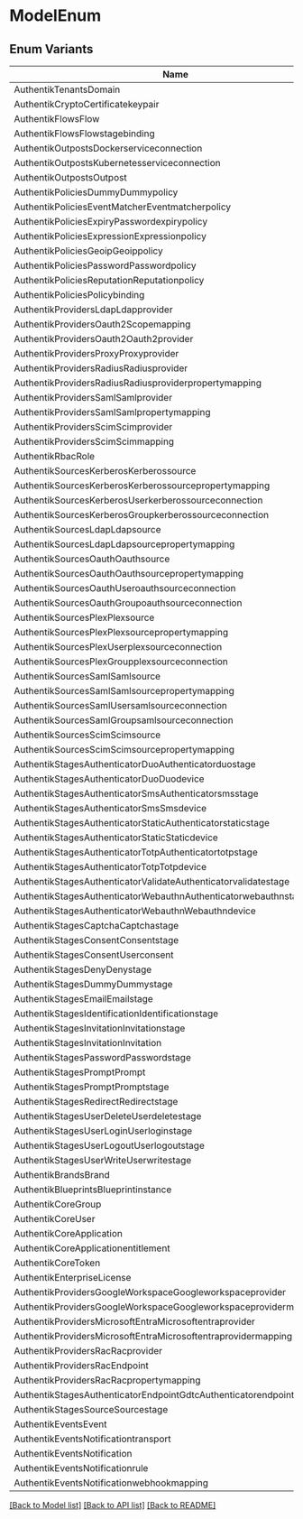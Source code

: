 # ModelEnum

## Enum Variants

| Name | Value |
|---- | -----|
| AuthentikTenantsDomain | authentik_tenants.domain |
| AuthentikCryptoCertificatekeypair | authentik_crypto.certificatekeypair |
| AuthentikFlowsFlow | authentik_flows.flow |
| AuthentikFlowsFlowstagebinding | authentik_flows.flowstagebinding |
| AuthentikOutpostsDockerserviceconnection | authentik_outposts.dockerserviceconnection |
| AuthentikOutpostsKubernetesserviceconnection | authentik_outposts.kubernetesserviceconnection |
| AuthentikOutpostsOutpost | authentik_outposts.outpost |
| AuthentikPoliciesDummyDummypolicy | authentik_policies_dummy.dummypolicy |
| AuthentikPoliciesEventMatcherEventmatcherpolicy | authentik_policies_event_matcher.eventmatcherpolicy |
| AuthentikPoliciesExpiryPasswordexpirypolicy | authentik_policies_expiry.passwordexpirypolicy |
| AuthentikPoliciesExpressionExpressionpolicy | authentik_policies_expression.expressionpolicy |
| AuthentikPoliciesGeoipGeoippolicy | authentik_policies_geoip.geoippolicy |
| AuthentikPoliciesPasswordPasswordpolicy | authentik_policies_password.passwordpolicy |
| AuthentikPoliciesReputationReputationpolicy | authentik_policies_reputation.reputationpolicy |
| AuthentikPoliciesPolicybinding | authentik_policies.policybinding |
| AuthentikProvidersLdapLdapprovider | authentik_providers_ldap.ldapprovider |
| AuthentikProvidersOauth2Scopemapping | authentik_providers_oauth2.scopemapping |
| AuthentikProvidersOauth2Oauth2provider | authentik_providers_oauth2.oauth2provider |
| AuthentikProvidersProxyProxyprovider | authentik_providers_proxy.proxyprovider |
| AuthentikProvidersRadiusRadiusprovider | authentik_providers_radius.radiusprovider |
| AuthentikProvidersRadiusRadiusproviderpropertymapping | authentik_providers_radius.radiusproviderpropertymapping |
| AuthentikProvidersSamlSamlprovider | authentik_providers_saml.samlprovider |
| AuthentikProvidersSamlSamlpropertymapping | authentik_providers_saml.samlpropertymapping |
| AuthentikProvidersScimScimprovider | authentik_providers_scim.scimprovider |
| AuthentikProvidersScimScimmapping | authentik_providers_scim.scimmapping |
| AuthentikRbacRole | authentik_rbac.role |
| AuthentikSourcesKerberosKerberossource | authentik_sources_kerberos.kerberossource |
| AuthentikSourcesKerberosKerberossourcepropertymapping | authentik_sources_kerberos.kerberossourcepropertymapping |
| AuthentikSourcesKerberosUserkerberossourceconnection | authentik_sources_kerberos.userkerberossourceconnection |
| AuthentikSourcesKerberosGroupkerberossourceconnection | authentik_sources_kerberos.groupkerberossourceconnection |
| AuthentikSourcesLdapLdapsource | authentik_sources_ldap.ldapsource |
| AuthentikSourcesLdapLdapsourcepropertymapping | authentik_sources_ldap.ldapsourcepropertymapping |
| AuthentikSourcesOauthOauthsource | authentik_sources_oauth.oauthsource |
| AuthentikSourcesOauthOauthsourcepropertymapping | authentik_sources_oauth.oauthsourcepropertymapping |
| AuthentikSourcesOauthUseroauthsourceconnection | authentik_sources_oauth.useroauthsourceconnection |
| AuthentikSourcesOauthGroupoauthsourceconnection | authentik_sources_oauth.groupoauthsourceconnection |
| AuthentikSourcesPlexPlexsource | authentik_sources_plex.plexsource |
| AuthentikSourcesPlexPlexsourcepropertymapping | authentik_sources_plex.plexsourcepropertymapping |
| AuthentikSourcesPlexUserplexsourceconnection | authentik_sources_plex.userplexsourceconnection |
| AuthentikSourcesPlexGroupplexsourceconnection | authentik_sources_plex.groupplexsourceconnection |
| AuthentikSourcesSamlSamlsource | authentik_sources_saml.samlsource |
| AuthentikSourcesSamlSamlsourcepropertymapping | authentik_sources_saml.samlsourcepropertymapping |
| AuthentikSourcesSamlUsersamlsourceconnection | authentik_sources_saml.usersamlsourceconnection |
| AuthentikSourcesSamlGroupsamlsourceconnection | authentik_sources_saml.groupsamlsourceconnection |
| AuthentikSourcesScimScimsource | authentik_sources_scim.scimsource |
| AuthentikSourcesScimScimsourcepropertymapping | authentik_sources_scim.scimsourcepropertymapping |
| AuthentikStagesAuthenticatorDuoAuthenticatorduostage | authentik_stages_authenticator_duo.authenticatorduostage |
| AuthentikStagesAuthenticatorDuoDuodevice | authentik_stages_authenticator_duo.duodevice |
| AuthentikStagesAuthenticatorSmsAuthenticatorsmsstage | authentik_stages_authenticator_sms.authenticatorsmsstage |
| AuthentikStagesAuthenticatorSmsSmsdevice | authentik_stages_authenticator_sms.smsdevice |
| AuthentikStagesAuthenticatorStaticAuthenticatorstaticstage | authentik_stages_authenticator_static.authenticatorstaticstage |
| AuthentikStagesAuthenticatorStaticStaticdevice | authentik_stages_authenticator_static.staticdevice |
| AuthentikStagesAuthenticatorTotpAuthenticatortotpstage | authentik_stages_authenticator_totp.authenticatortotpstage |
| AuthentikStagesAuthenticatorTotpTotpdevice | authentik_stages_authenticator_totp.totpdevice |
| AuthentikStagesAuthenticatorValidateAuthenticatorvalidatestage | authentik_stages_authenticator_validate.authenticatorvalidatestage |
| AuthentikStagesAuthenticatorWebauthnAuthenticatorwebauthnstage | authentik_stages_authenticator_webauthn.authenticatorwebauthnstage |
| AuthentikStagesAuthenticatorWebauthnWebauthndevice | authentik_stages_authenticator_webauthn.webauthndevice |
| AuthentikStagesCaptchaCaptchastage | authentik_stages_captcha.captchastage |
| AuthentikStagesConsentConsentstage | authentik_stages_consent.consentstage |
| AuthentikStagesConsentUserconsent | authentik_stages_consent.userconsent |
| AuthentikStagesDenyDenystage | authentik_stages_deny.denystage |
| AuthentikStagesDummyDummystage | authentik_stages_dummy.dummystage |
| AuthentikStagesEmailEmailstage | authentik_stages_email.emailstage |
| AuthentikStagesIdentificationIdentificationstage | authentik_stages_identification.identificationstage |
| AuthentikStagesInvitationInvitationstage | authentik_stages_invitation.invitationstage |
| AuthentikStagesInvitationInvitation | authentik_stages_invitation.invitation |
| AuthentikStagesPasswordPasswordstage | authentik_stages_password.passwordstage |
| AuthentikStagesPromptPrompt | authentik_stages_prompt.prompt |
| AuthentikStagesPromptPromptstage | authentik_stages_prompt.promptstage |
| AuthentikStagesRedirectRedirectstage | authentik_stages_redirect.redirectstage |
| AuthentikStagesUserDeleteUserdeletestage | authentik_stages_user_delete.userdeletestage |
| AuthentikStagesUserLoginUserloginstage | authentik_stages_user_login.userloginstage |
| AuthentikStagesUserLogoutUserlogoutstage | authentik_stages_user_logout.userlogoutstage |
| AuthentikStagesUserWriteUserwritestage | authentik_stages_user_write.userwritestage |
| AuthentikBrandsBrand | authentik_brands.brand |
| AuthentikBlueprintsBlueprintinstance | authentik_blueprints.blueprintinstance |
| AuthentikCoreGroup | authentik_core.group |
| AuthentikCoreUser | authentik_core.user |
| AuthentikCoreApplication | authentik_core.application |
| AuthentikCoreApplicationentitlement | authentik_core.applicationentitlement |
| AuthentikCoreToken | authentik_core.token |
| AuthentikEnterpriseLicense | authentik_enterprise.license |
| AuthentikProvidersGoogleWorkspaceGoogleworkspaceprovider | authentik_providers_google_workspace.googleworkspaceprovider |
| AuthentikProvidersGoogleWorkspaceGoogleworkspaceprovidermapping | authentik_providers_google_workspace.googleworkspaceprovidermapping |
| AuthentikProvidersMicrosoftEntraMicrosoftentraprovider | authentik_providers_microsoft_entra.microsoftentraprovider |
| AuthentikProvidersMicrosoftEntraMicrosoftentraprovidermapping | authentik_providers_microsoft_entra.microsoftentraprovidermapping |
| AuthentikProvidersRacRacprovider | authentik_providers_rac.racprovider |
| AuthentikProvidersRacEndpoint | authentik_providers_rac.endpoint |
| AuthentikProvidersRacRacpropertymapping | authentik_providers_rac.racpropertymapping |
| AuthentikStagesAuthenticatorEndpointGdtcAuthenticatorendpointgdtcstage | authentik_stages_authenticator_endpoint_gdtc.authenticatorendpointgdtcstage |
| AuthentikStagesSourceSourcestage | authentik_stages_source.sourcestage |
| AuthentikEventsEvent | authentik_events.event |
| AuthentikEventsNotificationtransport | authentik_events.notificationtransport |
| AuthentikEventsNotification | authentik_events.notification |
| AuthentikEventsNotificationrule | authentik_events.notificationrule |
| AuthentikEventsNotificationwebhookmapping | authentik_events.notificationwebhookmapping |


[[Back to Model list]](../README.md#documentation-for-models) [[Back to API list]](../README.md#documentation-for-api-endpoints) [[Back to README]](../README.md)


